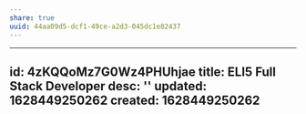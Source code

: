 ```yaml
---
share: true
uuid: 44aa09d5-dcf1-49ce-a2d3-045dc1e82437
---
```

---
id: 4zKQQoMz7G0Wz4PHUhjae
title: ELI5 Full Stack Developer
desc: ''
updated: 1628449250262
created: 1628449250262
---

